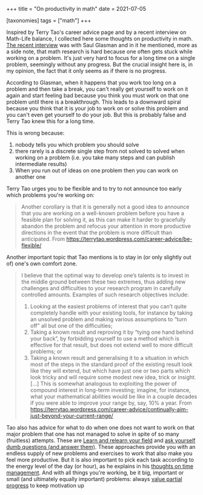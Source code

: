 +++
title = "On productivity in math"
date = 2021-07-05

[taxonomies]
tags = ["math"]
+++

Inspired by Terry Tao's career advice page and by a recent interview on
Math-Life balance, I collected here some thoughts on productivity in math. [The
recent interview](https://www.youtube.com/watch?v=V3SzIbVfeUw) was with Saul
Glasman and in it he mentioned, more as a side note, that math research is hard
because one often gets stuck while working on a problem. It's just very hard to
focus for a long time on a single problem, seemingly without any progress. But
the crucial insight here is, in my opinion, the fact that it only seems as if there is no progress.

According to Glasman, when it happens that you work too long on a problem and
then take a break, you can't really get yourself to work on it again and start
feeling bad because you think you must work on that one problem until there is a
breakthrough. This leads to a downward spiral because you think that it is your
job to work on or solve this problem and you can't even get yourself to do your
job. But this is probably false and Terry Tao knew this for a long time.

<!-- more -->
This is wrong because:
1. nobody tells you which problem you should solve
2. there rarely is a discrete single step from not solved to solved when working on a problem
   (i.e. you take many steps and can publish intermediate results)
3. When you run out of ideas on one problem then you can work on another one 

Terry Tao urges you to be flexible and to try to not announce too early which
problems you're working on:

> Another corollary is that it is generally not a good idea to announce that you
are working on a well-known problem before you have a feasible plan for solving
it, as this can make it harder to gracefully abandon the problem and refocus
your attention in more productive directions in the event that the problem is
more difficult than anticipated. From https://terrytao.wordpress.com/career-advice/be-flexible/

Another important topic that Tao mentions is to stay in (or only slightly out of) one's own comfort zone.

> I believe that the optimal way to develop one’s talents is to invest in the middle ground between these two extremes, thus adding new challenges and difficulties to your research program in carefully controlled amounts. Examples of such research objectives include:
> 1. Looking at the easiest problems of interest that you can’t quite completely handle with your existing tools, for instance by taking an unsolved problem and making various assumptions to “turn off” all but one of the difficulties;
> 2. Taking a known result and reproving it by “tying one hand behind your back”, by forbidding yourself to use a method which is effective for that result, but does not extend well to more difficult problems; or
> 3. Taking a known result and generalising it to a situation in which most of the steps in the standard proof of the existing result look like they will extend, but which have just one or two parts which look tricky and will require some modest new idea, trick or insight.
[...]
This is somewhat analogous to exploiting the power of compound interest in long-term investing; imagine, for instance, what your mathematical abilities would be like in a couple decades if you were able to improve your range by, say, 10% a year. From https://terrytao.wordpress.com/career-advice/continually-aim-just-beyond-your-current-range/

Tao also has advice for what to do when one does not want to work on that major
problem that one has not managed to solve in spite of so many (fruitless)
attempts. These are [Learn and relearn your
field](//terrytao.wordpress.com/career-advice/learn-and-relearn-your-field/) and
[ask yourself dumb questions (and answer
them)](https://terrytao.wordpress.com/career-advice/ask-yourself-dumb-questions-and-answer-them/).
These approaches provide you with an endless supply of new problems and
exercises to work that also make you feel more productive. But it is also
important to pick each task according to the energy level of the day (or hour),
as he explains in his [thoughts on time
management](https://terrytao.wordpress.com/2008/08/07/on-time-management/). And
with all things you're working, be it big, important or small (and ultimately
equally important) problems: always [value partial
progress](https://terrytao.wordpress.com/career-advice/on-the-importance-of-partial-progress/)
to keep motivation up
